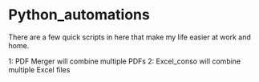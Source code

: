 # Python_automations

There are a few quick scripts in here that make my life easier at work and home.

1: PDF Merger will combine multiple PDFs
2: Excel_conso will combine multiple Excel files 

